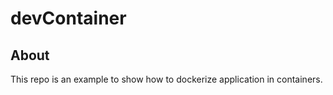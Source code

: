 # devContainer

## About
This repo is an example to show how to dockerize application in containers.

